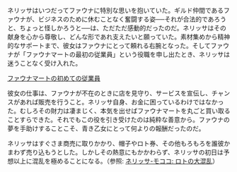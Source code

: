 <!-- title: 初めての従業員 -->
<!-- relationship: Business -->

ネリッサはいつだってファウナに特別な思いを抱いていた。ギルド仲間であるファウナが、ビジネスのために休むことなく奮闘する姿──それが合法的であろうと、ちょっと怪しかろうと──は、ただただ感動的だったのだ。ネリッサはその献身を心から尊敬し、どんな形であれ支えたいと願っていた。素材集めから精神的なサポートまで、彼女はファウナにとって頼れる右腕となった。そしてファウナが「ファウナマートの最初の従業員」という役職を申し出たとき、ネリッサは迷うことなく受け入れた。

[ファウナマートの初めての従業員](#embed:https://www.youtube.com/live/dRCvSHBTvSk?t=4874)

彼女の仕事は、ファウナが不在のときに店を見守り、サービスを宣伝し、チャンスがあれば販売を行うこと。ネリッサ自身、お金に困っているわけではなかった。むしろその財力は凄まじく、本気を出せばファウナマートを丸ごと買い取ることすらできた。それでもこの役を引き受けたのは純粋な善意から。ファウナの夢を手助けすることこそ、青き乙女にとって何よりの報酬だったのだ。

ネリッサはすぐさま商売に取りかかり、帽子やロト券、その他もろもろを誰彼かまわず売り込もうとした。しかしその熱意にもかかわらず、ネリッサの初日は予想以上に混乱を極めることになる。（参照: [ネリッサ-モココ: ロトの大混乱](#edge:mococo-nerissa)）
